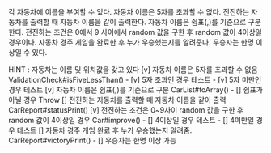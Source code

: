 각 자동차에 이름을 부여할 수 있다. 자동차 이름은 5자를 초과할 수 없다.
전진하는 자동차를 출력할 때 자동차 이름을 같이 출력한다.
자동차 이름은 쉼표(,)를 기준으로 구분한다.
전진하는 조건은 0에서 9 사이에서 random 값을 구한 후 random 값이 4이상일 경우이다.
자동차 경주 게임을 완료한 후 누가 우승했는지를 알려준다. 우승자는 한명 이상일 수 있다.


HINT : 자동차는 이름 및 위치값을 갖고 있다
[v] 자동차 이름은 5자를 초과할 수 없음 ValidationCheck#isFiveLessThan()
    - [v] 5자 초과인 경우 테스트
    - [v] 5자 미만인 경우 테스트
[v] 자동차 이름은 쉼표(,)를 기준으로 구분 CarList#toArray()
    - [] 쉼표가 아닐 경우 Throw
[] 전진하는 자동차를 출력할 때 자동차 이름을 같이 출력 CarReport#statusPrint()
[v] 전진하는 조건은 0~9사이 random 값을 구한 후 random 값이 4이상일 경우 Car#improve()
    - [] 4이상일 경우 테스트
    - [] 4미만일 경우 테스트
[] 자동차 경주 게임 완료 후 누가 우승했는지 알려줌. CarReport#victoryPrint()
    - [] 우승자는 한명 이상 가능

